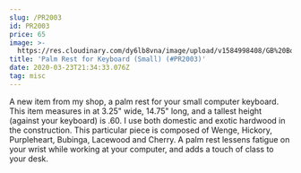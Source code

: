 ```yaml
---
slug: /PR2003
id: PR2003
price: 65
image: >-
  https://res.cloudinary.com/dy6lb8vna/image/upload/v1584998408/GB%20Bowlworks%20Gallery/PR2003.jpg
title: 'Palm Rest for Keyboard (Small) (#PR2003)'
date: 2020-03-23T21:34:33.076Z
tag: misc
---
```

A new item from my shop, a palm rest for your small computer keyboard.  This item measures in at 3.25" wide, 14.75" long, and a tallest height (against your keyboard) is .60.  I use both domestic and exotic hardwood in the construction.  This particular piece is composed of Wenge, Hickory, Purpleheart, Bubinga, Lacewood and Cherry.  A palm rest lessens fatigue on your wrist while working at your computer, and adds a touch of class to your desk.